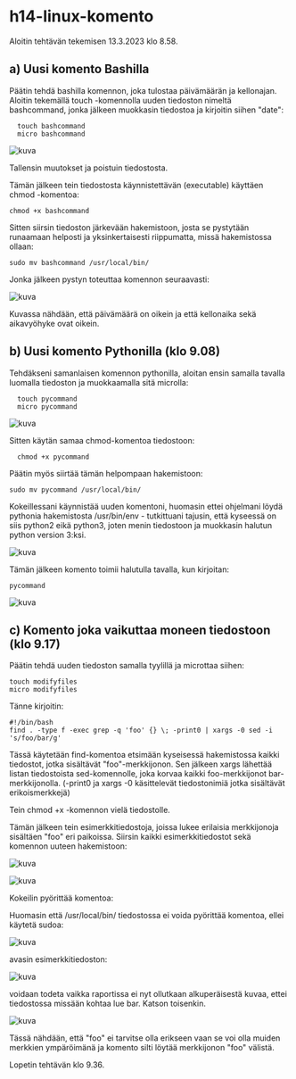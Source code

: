 # h14-linux-komento

Aloitin tehtävän tekemisen 13.3.2023 klo 8.58.

## a) Uusi komento Bashilla

Päätin tehdä bashilla komennon, joka tulostaa päivämäärän ja kellonajan. Aloitin tekemällä touch -komennolla uuden tiedoston nimeltä bashcommand, jonka jälkeen muokkasin tiedostoa ja kirjoitin siihen "date":

      touch bashcommand
      micro bashcommand

![kuva](https://user-images.githubusercontent.com/105205141/224630109-561a73e2-2d22-47fc-9279-7f2402eea87e.png)

Tallensin muutokset ja poistuin tiedostosta.

Tämän jälkeen tein tiedostosta käynnistettävän (executable) käyttäen chmod -komentoa:

    chmod +x bashcommand

Sitten siirsin tiedoston järkevään hakemistoon, josta se pystytään runaamaan helposti ja yksinkertaisesti riippumatta, missä hakemistossa ollaan:

    sudo mv bashcommand /usr/local/bin/
    
Jonka jälkeen pystyn toteuttaa komennon seuraavasti:

![kuva](https://user-images.githubusercontent.com/105205141/224630994-77de1f51-bf2f-4830-b77b-70cb7a854450.png)

Kuvassa nähdään, että päivämäärä on oikein ja että kellonaika sekä aikavyöhyke ovat oikein.

## b) Uusi komento Pythonilla (klo 9.08)

Tehdäkseni samanlaisen komennon pythonilla, aloitan ensin samalla tavalla luomalla tiedoston ja muokkaamalla sitä microlla:

      touch pycommand
      micro pycommand
      
![kuva](https://user-images.githubusercontent.com/105205141/224631688-582271ff-41cc-4b71-8813-f4156321780a.png)

Sitten käytän samaa chmod-komentoa tiedostoon:

      chmod +x pycommand
      
Päätin myös siirtää tämän helpompaan hakemistoon:

    sudo mv pycommand /usr/local/bin/
    
Kokeillessani käynnistää uuden komentoni, huomasin ettei ohjelmani löydä pythonia hakemistosta /usr/bin/env - tutkittuani tajusin, että kyseessä on siis python2 eikä python3, joten menin tiedostoon ja muokkasin halutun python version 3:ksi.

![kuva](https://user-images.githubusercontent.com/105205141/224632639-e1792300-eb5c-47af-a773-c384600e35e7.png)

Tämän jälkeen komento toimii halutulla tavalla, kun kirjoitan:

    pycommand
    
![kuva](https://user-images.githubusercontent.com/105205141/224632804-b76da815-2e6b-4f2c-808b-906e4cfed767.png)

## c) Komento joka vaikuttaa moneen tiedostoon (klo 9.17)

Päätin tehdä uuden tiedoston samalla tyylillä ja microttaa siihen:

    touch modifyfiles
    micro modifyfiles
    
Tänne kirjoitin:
    
    #!/bin/bash
    find . -type f -exec grep -q 'foo' {} \; -print0 | xargs -0 sed -i 's/foo/bar/g'
    
Tässä käytetään find-komentoa etsimään kyseisessä hakemistossa kaikki tiedostot, jotka sisältävät "foo"-merkkijonon. Sen jälkeen xargs lähettää listan tiedostoista sed-komennolle, joka korvaa kaikki foo-merkkijonot bar-merkkijonolla. (-print0 ja xargs -0 käsittelevät tiedostonimiä jotka sisältävät erikoismerkkejä)

Tein chmod +x -komennon vielä tiedostolle.

Tämän jälkeen tein esimerkkitiedostoja, joissa lukee erilaisia merkkijonoja sisältäen "foo" eri paikoissa. Siirsin kaikki esimerkkitiedostot sekä komennon uuteen hakemistoon:

![kuva](https://user-images.githubusercontent.com/105205141/224635294-6cf33a1b-1067-4a4b-b955-e0c0008bd079.png)

![kuva](https://user-images.githubusercontent.com/105205141/224635234-9e18103d-2a9a-4978-9954-435dd6e6ebe2.png)

Kokeilin pyörittää komentoa:

Huomasin että /usr/local/bin/ tiedostossa ei voida pyörittää komentoa, ellei käytetä sudoa:

![kuva](https://user-images.githubusercontent.com/105205141/224635751-214c8083-f732-4be3-99bc-659274fe91f6.png)

avasin esimerkkitiedoston:

![kuva](https://user-images.githubusercontent.com/105205141/224635896-fe4f1f64-ed97-4cee-b5c3-8693ce4f2ae7.png)

voidaan todeta vaikka raportissa ei nyt ollutkaan alkuperäisestä kuvaa, ettei tiedostossa missään kohtaa lue bar.
Katson toisenkin.

![kuva](https://user-images.githubusercontent.com/105205141/224636042-94c2bd60-8584-4fb3-8657-9532c0ccd0f4.png)

Tässä nähdään, että "foo" ei tarvitse olla erikseen vaan se voi olla muiden merkkien ympäröimänä ja komento silti löytää merkkijonon "foo" välistä.

Lopetin tehtävän klo 9.36.


